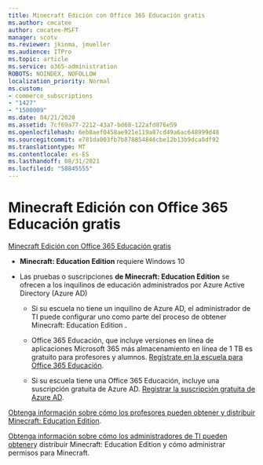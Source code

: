 ```yaml
---
title: Minecraft Edición con Office 365 Educación gratis
ms.author: cmcatee
author: cmcatee-MSFT
manager: scotv
ms.reviewer: jkinma, jmueller
ms.audience: ITPro
ms.topic: article
ms.service: o365-administration
ROBOTS: NOINDEX, NOFOLLOW
localization_priority: Normal
ms.custom:
- commerce_subscriptions
- "1427"
- "1500009"
ms.date: 04/21/2020
ms.assetid: 7cf69a77-2212-43a7-bd68-122afd876e59
ms.openlocfilehash: 6eb8aef0458ae921e119a87cd49a6ac648999d48
ms.sourcegitcommit: e781da003fb7b878854846cbe12b13b9dca8df92
ms.translationtype: MT
ms.contentlocale: es-ES
ms.lasthandoff: 08/31/2021
ms.locfileid: "58845555"
---
```

# <a name="minecraft-edition-with-office-365-education-for-free"></a>Minecraft Edición con Office 365 Educación gratis

[Minecraft Edición con Office 365 Educación gratis](https://docs.microsoft.com/education/windows/get-minecraft-for-education)
  
- **Minecraft: Education Edition** requiere Windows 10

- Las pruebas o suscripciones **de Minecraft: Education Edition** se ofrecen a los inquilinos de educación administrados por Azure Active Directory (Azure AD)

  - Si su escuela no tiene un inquilino [](https://docs.microsoft.com/education/windows/school-get-minecraft) de Azure AD, el administrador de TI puede configurar uno como parte del proceso de obtener Minecraft: Education Edition **.**

  - Office 365 Educación, que incluye versiones en línea de aplicaciones Microsoft 365 más almacenamiento en línea de 1 TB es gratuito para profesores y alumnos. [Regístrate en la escuela para Office 365 Educación](https://www.microsoft.com/education/products/office).

  - Si su escuela tiene una Office 365 Educación, incluye una suscripción gratuita de Azure AD. [Registrar la suscripción gratuita de Azure AD](https://msdn.microsoft.com/library/windows/hardware/mt703369%28v=vs.85%29.aspx).

[Obtenga información sobre cómo los profesores pueden obtener y distribuir Minecraft: Education Edition](https://docs.microsoft.com/education/windows/teacher-get-minecraft).
  
[Obtenga información sobre cómo los administradores de TI pueden obtener](https://docs.microsoft.com/education/windows/school-get-minecraft)y distribuir Minecraft: Education Edition y cómo administrar permisos para Minecraft.